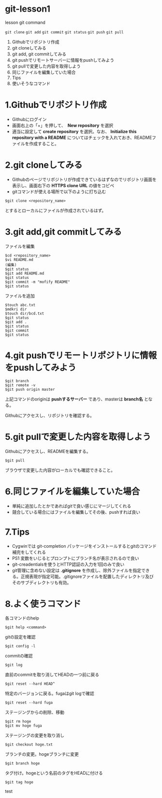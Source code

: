 git-lesson1
==========

lesson git command

`git clone`
`git add`
`git commit`
`git status`
`git push`
`git pull`

1. Githubでリポジトリ作成
1. git cloneしてみる
1. git add, git commitしてみる
1. git pushでリモートサーバーに情報をpushしてみよう
1. git pullで変更した内容を取得しよう
1. 同じファイルを編集していた場合
1. Tips
1. 使いそうなコマンド


# 1.Githubでリポジトリ作成

+ Githubにログイン
+ 画面右上の「+」を押して、　**New repository** を選択
+ 適当に設定して **create repository** を選択。なお、 **Initialize this repository with a README**  についてはチェックを入れておき、READMEファイルを作成すること。
 
# 2.git cloneしてみる

+ Githubのページでリポジトリが作成できているはずなのでリポジトリ画面を表示し、画面右下の **HTTPS clone URL** の値をコピペ
+ gitコマンドが使える場所で以下のように打ち込む

`$git clone <repository_name>`

とするとローカルにファイルが作成されているはず。

# 3.git add,git commitしてみる

ファイルを編集

    $cd <repository_name>
    $vi README.md
    (編集)
    $git status
    $git add README.md
    $git status
    $git commit -m "mofify README"
    $git status
    
ファイルを追加

    $touch abc.txt
    $mdkri dir
    $touch dir/bcd.txt
    $git status
    $git add .
    $git status
    $git commit
    $git status
    
# 4.git pushでリモートリポジトリに情報をpushしてみよう

    $git branch
    $git remote -v
    $git push origin master

上記コマンドのoriginは **pushするサーバー** であり、masterは **branch名** となる。

Githubにアクセスし、リポジトリを確認する。

# 5.git pullで変更した内容を取得しよう

Githubにアクセスし、READMEを編集する。

    $git pull

ブラウザで変更した内容がローカルでも確認できること。

# 6.同じファイルを編集していた場合

+ 単純に追加したとかであればgitで良い感じにマージしてくれる
+ 競合している場合にはファイルを編集してその後、pushすれば良い

# 7.Tips

+ Cygwinでは git-completion パッケージをインストールするとgitのコマンド補完をしてくれる
+ PS1 変数をいじるとプロンプトにブランチ名が表示されるので良い
+ git-creadentialsを使うとHTTP認証の入力を1回のみで良い
+ git管理に含めない設定は **.gitignore** を作成し、除外ファイルを指定できる。正規表現が指定可能。.gitignoreファイルを配置したディレクトリ及びそのサブディレクトリも有効。

# 8.よく使うコマンド

各コマンドのhelp

    $git help <command>

gitの設定を確認

    $git config -l

commitの確認

    $git log

直前のcommitを取り消してHEADの一つ前に戻る

    $git reset --hard HEAD^

特定のバージョンに戻る。fugaはgit logで確認

    $git reset --hard fuga

ステージングからの削除、移動

    $git rm hoge
    $git mv hoge fuga

ステージングの変更を取り消し

    $git checkout hoge.txt

ブランチの変更。hogeブランチに変更

    $git branch hoge
    
タグ付け。hogeという名前のタグをHEADに付ける

    $git tag hoge
test

